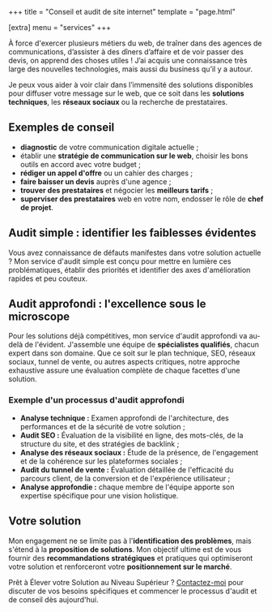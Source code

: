 +++
title = "Conseil et audit de site internet"
template = "page.html"

[extra]
menu = "services"
+++

<div class="main-dual--solo">

À force d'exercer plusieurs métiers du web, de traîner dans des agences de communications, d’assister à des dîners d’affaire et de voir passer des devis, on apprend des choses utiles ! J’ai acquis une connaissance très large des nouvelles technologies, mais aussi du business qu’il y a autour.

Je peux vous aider à voir clair dans l’immensité des solutions disponibles pour diffuser votre message sur le web, que ce soit dans les **solutions techniques**, les **réseaux sociaux** ou la recherche de prestataires.

## Exemples de conseil

- **diagnostic** de votre communication digitale actuelle ;
- établir une **stratégie de communication sur le web**, choisir les bons outils en accord avec votre budget ;
- **rédiger un appel d'offre** ou un cahier des charges ;
- **faire baisser un devis** auprès d'une agence ;
- **trouver des prestataires** et négocier les **meilleurs tarifs** ;
- **superviser des prestataires** web en votre nom, endosser le rôle de **chef de projet**.

## Audit simple : identifier les faiblesses évidentes

Vous avez connaissance de défauts manifestes dans votre solution actuelle ? Mon service d'audit simple est conçu pour mettre en lumière ces problématiques, établir des priorités et identifier des axes d'amélioration rapides et peu couteux.

## Audit approfondi : l'excellence sous le microscope

Pour les solutions déjà compétitives, mon service d'audit approfondi va au-delà de l'évident. J'assemble une équipe de **spécialistes qualifiés**, chacun expert dans son domaine. Que ce soit sur le plan technique, SEO, réseaux sociaux, tunnel de vente, ou autres aspects critiques, notre approche exhaustive assure une évaluation complète de chaque facettes d'une solution.

### Exemple d'un processus d'audit approfondi

- **Analyse technique :** Examen approfondi de l'architecture, des performances et de la sécurité de votre solution ;
- **Audit SEO :** Évaluation de la visibilité en ligne, des mots-clés, de la structure du site, et des stratégies de backlink ;
- **Analyse des réseaux sociaux :** Étude de la présence, de l'engagement et de la cohérence sur les plateformes sociales ;
- **Audit du tunnel de vente :** Évaluation détaillée de l'efficacité du parcours client, de la conversion et de l'expérience utilisateur ;
- **Analyse approfondie :** chaque membre de l'équipe apporte son expertise spécifique pour une vision holistique.

## Votre solution

Mon engagement ne se limite pas à l'**identification des problèmes**, mais s'étend à la **proposition de solutions**. Mon objectif ultime est de vous fournir des **recommandations stratégiques** et pratiques qui optimiseront votre solution et renforceront votre **positionnement sur le marché**.

Prêt à Élever votre Solution au Niveau Supérieur ? [Contactez-moi](@/contact.md) pour discuter de vos besoins spécifiques et commencer le processus d'audit et de conseil dès aujourd'hui.

</div>
